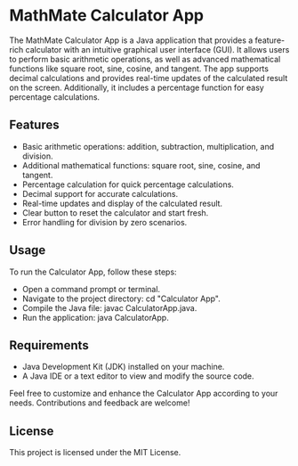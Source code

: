 # MathMate Calculator App

The MathMate Calculator App is a Java application that provides a feature-rich calculator with an intuitive graphical user interface (GUI). It allows users to perform basic arithmetic operations, as well as advanced mathematical functions like square root, sine, cosine, and tangent. The app supports decimal calculations and provides real-time updates of the calculated result on the screen. Additionally, it includes a percentage function for easy percentage calculations.

## Features

- Basic arithmetic operations: addition, subtraction, multiplication, and division.
- Additional mathematical functions: square root, sine, cosine, and tangent.
- Percentage calculation for quick percentage calculations.
- Decimal support for accurate calculations.
- Real-time updates and display of the calculated result.
- Clear button to reset the calculator and start fresh.
- Error handling for division by zero scenarios.

## Usage

To run the Calculator App, follow these steps:

- Open a command prompt or terminal.
- Navigate to the project directory: cd "Calculator App".
- Compile the Java file: javac CalculatorApp.java.
- Run the application: java CalculatorApp.

## Requirements

- Java Development Kit (JDK) installed on your machine.
- A Java IDE or a text editor to view and modify the source code.

Feel free to customize and enhance the Calculator App according to your needs. Contributions and feedback are welcome!

## License

This project is licensed under the MIT License.
